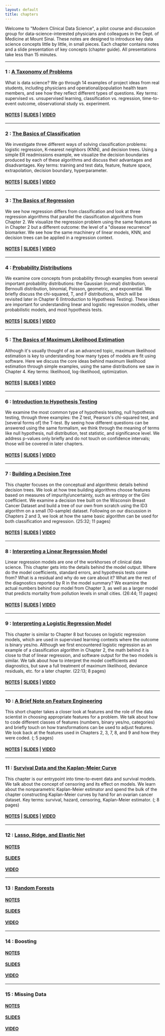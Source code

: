 ```yaml
---
layout: default
title: chapters
---
```


Welcome to "Modern Clinical Data Science", a pilot course and discussion group for data-science-interested physicians and colleagues in the Dept. of Medicine at Mount Sinai. These notes are designed to introduce key data science concepts little by little, in small pieces. Each chapter contains notes and a slide presentation of key concepts (chapter guide). All presentations take less than 15 minutes.



--------------------

### 1 : [A Taxonomy of Problems](chapters/ch01.md)

What is data science? We go through 14 examples of project ideas from real students, including physicians and operational/population health team members, and see how they reflect different types of questions. Key terms: supervised vs. unsupervised learning, classification vs. regression, time-to-event outcome, observational study vs. experiment.

#### [NOTES](https://github.com/blpercha/mcds-notes/blob/main/pdf/ch1.pdf) | [SLIDES](https://github.com/blpercha/mcds-notes/blob/main/pdf/ch1-guide.pdf) | [VIDEO](https://vimeo.com/502178788/a23f7fb5a4)

----------
### 2 : [The Basics of Classification](chapters/ch02.md)

We investigate three different ways of solving classification problems: logistic regression, K-nearest neighbors (KNN), and decision trees. Using a simple ER readmissions example, we visualize the decision boundaries produced by each of these algorithms and discuss their advantages and disadvantages. Key terms: training and test data, feature, feature space, extrapolation, decision boundary, hyperparameter.

#### [NOTES](https://github.com/blpercha/mcds-notes/blob/main/pdf/ch2.pdf) | [SLIDES](https://github.com/blpercha/mcds-notes/blob/main/pdf/ch2-guide.pdf) | [VIDEO](https://vimeo.com/502177988/c2d71bd31f)   

----------------

### 3 : [The Basics of Regression](chapters/ch03.md)

We see how regression differs from classification and look at three regression algorithms that parallel the classification algorithms from Chapter 2. We visualize the regression problem using the same features as in Chapter 2 but a different outcome: the level of a "disease recurrence" biomarker. We see how the same machinery of linear models, KNN, and decision trees can be applied in a regression context.

#### [NOTES](https://github.com/blpercha/mcds-notes/blob/main/pdf/ch3.pdf) | [SLIDES](https://github.com/blpercha/mcds-notes/blob/main/pdf/ch3-guide.pdf) | [VIDEO](https://vimeo.com/502196350/b82f79fa5d)

----------------

### 4 : [Probability Distributions](chapters/ch04.md)

We examine core concepts from probability through examples from several important probability distributions: the Gaussian (normal) distribution, Bernoulli distribution, binomial, Poisson, geometric, and exponential. We briefly discuss the chi-squared, T, and F distributions, which will be revisited later in Chapter 6 (Introduction to Hypothesis Testing). These ideas are important for understanding linear and logistic regression models, other probabilistic models, and most hypothesis tests.

#### [NOTES](https://github.com/blpercha/mcds-notes/blob/main/pdf/ch4.pdf) | [SLIDES](https://github.com/blpercha/mcds-notes/blob/main/pdf/ch4-guide.pdf) | [VIDEO](https://vimeo.com/502212195/4d7f328c2b)

----------------

### 5 : [The Basics of Maximum Likelihood Estimation](chapters/ch05.md)

Although it's usually thought of as an advanced topic, maximum likelihood estimation is key to understanding how many types of models are fit using software. Here we discuss the core ideas behind maximum likelihood estimation through simple examples, using the same distributions we saw in Chapter 4. Key terms: likelihood, log-likelihood, optimization.

#### [NOTES](https://github.com/blpercha/mcds-notes/blob/main/pdf/ch5.pdf) | [SLIDES](https://github.com/blpercha/mcds-notes/blob/main/pdf/ch5-guide.pdf) | [VIDEO](https://vimeo.com/502246270/ebf506ece7)

----------------

### 6 : [Introduction to Hypothesis Testing](chapters/ch06.md)

We examine the most common type of hypothesis testing, null hypothesis testing, through three examples: the Z test, Pearson's chi-squared test, and [several forms of] the T-test. By seeing how different questions can be answered using the same formalism, we think through the meaning of terms like null hypothesis, null distribution, test statistic, and significance level. We address p-values only briefly and do not touch on confidence intervals; those will be covered in later chapters.

#### [NOTES](https://github.com/blpercha/mcds-notes/blob/main/pdf/ch6.pdf) | [SLIDES](https://github.com/blpercha/mcds-notes/blob/main/pdf/ch6-guide.pdf) | [VIDEO](https://vimeo.com/502270109/31c068caab)

----------

### 7 : [Building a Decision Tree](chapters/ch07.md)

This chapter focuses on the conceptual and algorithmic details behind decision trees. We look at how tree building algorithms choose features based on measures of impurity/uncertainty, such as entropy or the Gini coefficient. We examine a decision tree built on the Wisconsin Breast Cancer Dataset and build a tree of our own from scratch using the ID3 algorithm on a small (10-sample) dataset. Following on our discussion in Chapters 2 and 3, we look at how the same basic algorithm can be used for both classification and regression. (25:32; 11 pages)

#### [NOTES](https://github.com/blpercha/mcds-notes/blob/main/pdf/ch7.pdf) | [SLIDES](https://github.com/blpercha/mcds-notes/blob/main/pdf/ch7-guide.pdf) | [VIDEO](https://vimeo.com/502291436/952ae9a371)

----------------

### 8 : [Interpreting a Linear Regression Model](chapters/ch08.md)

Linear regression models are one of the workhorses of clinical data science. This chapter gets into the details behind the model output. Where do the model coefficients, standard errors, and hypothesis tests come from? What is a residual and why do we care about it? What are the rest of the diagnostics reported by R in the model summary? We examine the actual numbers behind our model from Chapter 3, as well as a larger model that predicts mortality from pollution levels in small cities. (26:44; 11 pages)

#### [NOTES](https://github.com/blpercha/mcds-notes/blob/main/pdf/ch8.pdf) | [SLIDES](https://github.com/blpercha/mcds-notes/blob/main/pdf/ch8-guide.pdf) | [VIDEO](https://vimeo.com/502316223/6159a6417b)

----------------

### 9 : [Interpreting a Logistic Regression Model](chapters/ch09.md)

This chapter is similar to Chapter 8 but focuses on logistic regression models, which are used in supervised learning contexts where the outcome is binary yes/no. Although we first encountered logistic regression as an example of a classification algorithm in Chapter 2, the math behind it is close to that of linear regression, and software output for the two models is similar. We talk about how to interpret the model coefficients and diagnostics, but save a full treatment of maximum likelihood, deviance residuals, etc. for a later chapter. (22:13; 8 pages)

#### [NOTES](https://github.com/blpercha/mcds-notes/blob/main/pdf/ch9.pdf) | [SLIDES](https://github.com/blpercha/mcds-notes/blob/main/pdf/ch9-guide.pdf) | [VIDEO](https://vimeo.com/502330703/55901a0803)

----------------

### 10 : [A Brief Note on Feature Engineering](chapters/ch10.md)

This short chapter takes a closer look at features and the role of the data scientist in choosing appropriate features for a problem. We talk about how to code different classes of features (numbers, binary yes/no, categories) and briefly touch on how transformations can be used to adjust features. We look back at the features used in Chapters 2, 3, 7, 8, and 9 and how they were coded. (; 5 pages)

#### [NOTES](https://github.com/blpercha/mcds-notes/blob/main/pdf/ch10.pdf) | [SLIDES](https://github.com/blpercha/mcds-notes/blob/main/pdf/ch10-guide.pdf) | [VIDEO]()

----------------

### 11 : [Survival Data and the Kaplan-Meier Curve](chapters/ch11.md)

This chapter is our entrypoint into time-to-event data and survival models. We talk about the concept of censoring and its effect on models. We learn about the nonparametric Kaplan-Meier estimator and spend the bulk of the chapter constructing Kaplan-Meier curves by hand for an ovarian cancer dataset. Key terms: survival, hazard, censoring, Kaplan-Meier estimator. (; 8 pages)

#### [NOTES](https://github.com/blpercha/mcds-notes/blob/main/pdf/ch11.pdf) | [SLIDES](https://github.com/blpercha/mcds-notes/blob/main/pdf/ch11-guide.pdf) | [VIDEO]() 

----------------

### 12 : [Lasso, Ridge, and Elastic Net](chapters/ch12.md)


#### [NOTES]()               
#### [SLIDES]()
#### [VIDEO]()

----------------

### 13 : [Random Forests](chapters/ch13.md)


#### [NOTES]()               
#### [SLIDES]()
#### [VIDEO]() 

----------------

### 14 : Boosting

#### [NOTES]()               
#### [SLIDES]()
#### [VIDEO]() 

----------------

### 15 : Missing Data


#### [NOTES]()               
#### [SLIDES]()
#### [VIDEO]()

